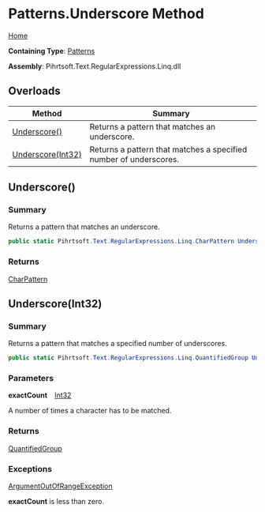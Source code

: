 # Patterns\.Underscore Method

[Home](../../../../../../README.md)

**Containing Type**: [Patterns](../README.md)

**Assembly**: Pihrtsoft\.Text\.RegularExpressions\.Linq\.dll

## Overloads

| Method | Summary |
| ------ | ------- |
| [Underscore()](#Pihrtsoft_Text_RegularExpressions_Linq_Patterns_Underscore) | Returns a pattern that matches an underscore\. |
| [Underscore(Int32)](#Pihrtsoft_Text_RegularExpressions_Linq_Patterns_Underscore_System_Int32_) | Returns a pattern that matches a specified number of underscores\. |

## Underscore\(\) <a name="Pihrtsoft_Text_RegularExpressions_Linq_Patterns_Underscore"></a>

### Summary

Returns a pattern that matches an underscore\.

```csharp
public static Pihrtsoft.Text.RegularExpressions.Linq.CharPattern Underscore()
```

### Returns

[CharPattern](../../CharPattern/README.md)

## Underscore\(Int32\) <a name="Pihrtsoft_Text_RegularExpressions_Linq_Patterns_Underscore_System_Int32_"></a>

### Summary

Returns a pattern that matches a specified number of underscores\.

```csharp
public static Pihrtsoft.Text.RegularExpressions.Linq.QuantifiedGroup Underscore(int exactCount)
```

### Parameters

**exactCount** &ensp; [Int32](https://docs.microsoft.com/en-us/dotnet/api/system.int32)

A number of times a character has to be matched\.

### Returns

[QuantifiedGroup](../../QuantifiedGroup/README.md)

### Exceptions

[ArgumentOutOfRangeException](https://docs.microsoft.com/en-us/dotnet/api/system.argumentoutofrangeexception)

**exactCount** is less than zero\.

